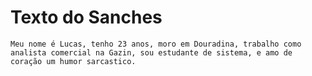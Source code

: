 # Texto do Sanches

    Meu nome é Lucas, tenho 23 anos, moro em Douradina, trabalho como analista comercial na Gazin, sou estudante de sistema, e amo de coração um humor sarcastico.